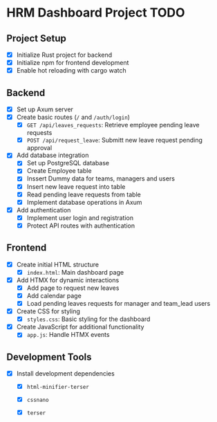 ﻿# HRM Dashboard Project TODO

## Project Setup
- [x] Initialize Rust project for backend
- [x] Initialize npm for frontend development
- [x] Enable hot reloading with cargo watch

## Backend
- [x] Set up Axum server
- [x] Create basic routes (`/` and `/auth/login`)
  - [x] `GET /api/leaves_requests`: Retrieve employee pending leave requests
  - [x] `POST /api/request_leave`: Submitt new leave request pending approval
- [x] Add database integration
  - [x] Set up PostgreSQL database
  - [x] Create Employee table
  - [x] Inssert Dummy data for teams, managers and users
  - [x] Insert new leave request into table 
  - [x] Read pending leave requests from table
  - [x] Implement database operations in Axum
- [x] Add authentication
  - [x] Implement user login and registration
  - [x] Protect API routes with authentication

## Frontend
- [x] Create initial HTML structure
  - [x] `index.html`: Main dashboard page
- [x] Add HTMX for dynamic interactions
  - [x] Add page to request new leaves
  - [x] Add calendar page
  - [x] Load pending leaves requests for manager and team_lead users
- [x] Create CSS for styling
  - [x] `styles.css`: Basic styling for the dashboard
- [x] Create JavaScript for additional functionality
  - [x] `app.js`: Handle HTMX events

## Development Tools
- [x] Install development dependencies
  - [x] `html-minifier-terser`
  - [x] `cssnano`
  - [x] `terser`

